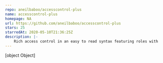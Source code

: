 ```yaml
---
repo: aneilbaboo/accesscontrol-plus
name: accesscontrol-plus
homepage: NA
url: https://github.com/aneilbaboo/accesscontrol-plus
stars: 25
starredAt: 2020-05-10T21:36:25Z
description: |-
    Rich access control in an easy to read syntax featuring roles with inheritance, dynamic attribute tests, and more
---
```


[object Object]
